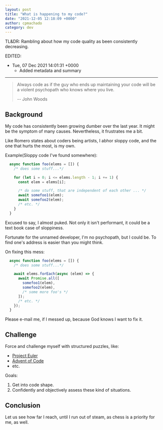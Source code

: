 ```yaml
---
layout: post
title: "What is happening to my code?"
date: "2021-12-05 12:18:09 +0000"
author: cpmachado
category: dev
---
```


TL&DR: Rambling about how my code quality as been consistently decreasing.

EDITED:
- Tue, 07 Dec 2021 14:01:31 +0000
  + Added metadata and summary

---

> Always code as if the guy who ends up maintaining your code will be a violent psychopath who knows where you live.
>
> -- John Woods

## Background

My code has consistently been growing dumber over the last year. It might be the symptom of many causes.
Nevertheless, it frustrates me a bit.

Like Romero states about coders being artists, I abhor sloppy code, and the one that hurts the most, is my own.

Example(Sloppy code I've found somewhere):

```javascript
  async function foo(elems = []) {
    /* does some stuff...*/

    for (let i = 0; i <= elems.length - 1; i += 1) {
      const elem = elems[i];

      /* do some stuff, that are independent of each other ... */
      await somefoo1(elem);
      await somefoo2(elem);
      /* etc. */
    }
  }
```

Excused to say, I almost puked. Not only it isn't performant, it could be a text book case of sloppiness.

Fortunate for the unnamed developer, I'm no psychopath, but I could be.
To find one's address is easier than you might think.

On fixing this mess:

```javascript
  async function foo(elems = []) {
    /* does some stuff...*/

    await elems.forEach(async (elem) => {
      await Promise.all([ 
        somefoo1(elem),
        somefoo2(elem),
        /* some more foo's */
      ]);
      /* etc. */
    });
  }
```

Please e-mail me, if I messed up, because God knows I want to fix it.


## Challenge

Force and challenge myself with structured puzzles, like:

- [Project Euler](https://projecteuler.net/)
- [Advent of Code](https://adventofcode.com/2021)
- etc.

Goals:
1. Get into code shape.
2. Confidently and objectively assess these kind of situations.


## Conclusion

Let us see how far I reach, until I run out of steam, as chess is a priority for me, as well.


